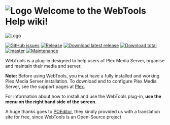 # ![Logo](https://github.com/ukdtom/WebTools.bundle/blob/master/Wiki/WebTools/Logos/WebTools-48x48.png) Welcome to the WebTools Help wiki!

![Logo](https://github.com/ukdtom/WebTools.bundle/blob/master/Wiki/WebTools/Logos/WebTools-820x512.png)

[![GitHub issues](https://img.shields.io/github/issues/ukdtom/WebTools.bundle.svg?style=flat)](https://github.com/ukdtom/WebTools.bundle/issues)
[![Release](https://img.shields.io/github/release/ukdtom/WebTools.bundle.svg?style=flat)](https://github.com/ukdtom/WebTools.bundle/releases/latest)
[![Download latest release](https://img.shields.io/github/downloads/ukdtom/WebTools.bundle/latest/total.svg)](https://github.com/ukdtom/WebTools.bundle/releases/latest)
[![Download total](https://img.shields.io/github/downloads/ukdtom/WebTools.bundle/total.svg)](https://github.com/ukdtom/WebTools.bundle/releases)
[![master](https://img.shields.io/badge/master-stable-green.svg?maxAge=2592000)]()
[![Maintenance](https://img.shields.io/maintenance/yes/2017.svg)]()

WebTools is a plug-in designed to help users of Plex Media Server, organise and maintain their media and server.

**Note:** Before using WebTools, you must have a fully installed and working Plex Media Server installation. To download and to configure Plex Media Server, see the support pages at [Plex](https://support.plex.tv/hc/en-us).

For information about how to install and use the WebTools plug-in, **use the menu on the right hand side of the screen.**

A huge thanks goes to [POEditor](https://poeditor.com), they kindly provided us with a translation site for free, since WebTools is an Open-Source project
